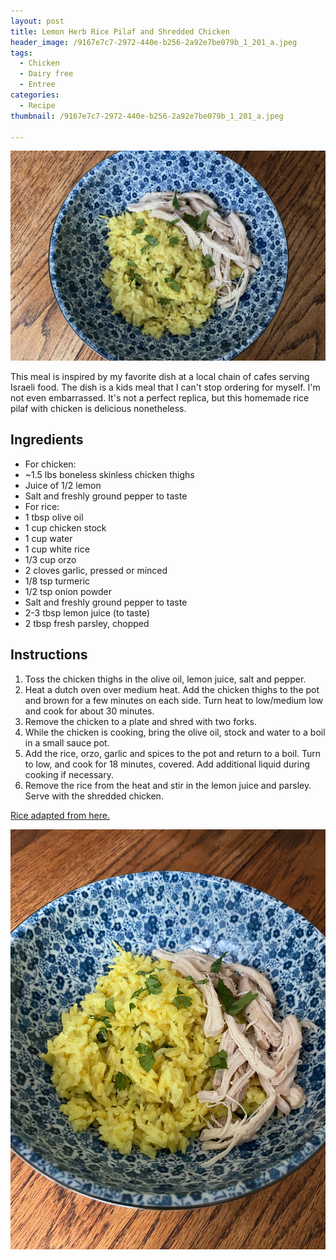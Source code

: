 ```yaml
---
layout: post
title: Lemon Herb Rice Pilaf and Shredded Chicken
header_image: /9167e7c7-2972-440e-b256-2a92e7be079b_1_201_a.jpeg
tags:
  - Chicken
  - Dairy free
  - Entree
categories:
  - Recipe
thumbnail: /9167e7c7-2972-440e-b256-2a92e7be079b_1_201_a.jpeg

---
```


![Image of Lemon Herb Rice Pilaf and Shredded Chicken.](/upload//9167e7c7-2972-440e-b256-2a92e7be079b_1_201_a.jpeg)

This meal is inspired by my favorite dish at a local chain of cafes serving Israeli food. The dish is a kids meal that I can't stop ordering for myself. I'm not even embarrassed. It's not a perfect replica, but this homemade rice pilaf with chicken is delicious nonetheless.

## Ingredients

- For chicken:
- ~1.5 lbs boneless skinless chicken thighs
- Juice of 1/2 lemon
- Salt and freshly ground pepper to taste
- For rice:
- 1 tbsp olive oil
- 1 cup chicken stock
- 1 cup water
- 1 cup white rice
- 1/3 cup orzo
- 2 cloves garlic, pressed or minced
- 1/8 tsp turmeric
- 1/2 tsp onion powder
- Salt and freshly ground pepper to taste
- 2-3 tbsp lemon juice (to taste)
- 2 tbsp fresh parsley, chopped

## Instructions

1. Toss the chicken thighs in the olive oil, lemon juice, salt and pepper. 
1. Heat a dutch oven over medium heat. Add the chicken thighs to the pot and brown for a few minutes on each side. Turn heat to low/medium low and cook for about 30 minutes.
1. Remove the chicken to a plate and shred with two forks.
1. While the chicken is cooking, bring the olive oil, stock and water to a boil in a small sauce pot.
1. Add the rice, orzo, garlic and spices to the pot and return to a boil. Turn to low, and cook for 18 minutes, covered. Add additional liquid during cooking if necessary.
1. Remove the rice from the heat and stir in the lemon juice and parsley. Serve with the shredded chicken.


[Rice adapted from here.](https://southern-bytes.com/better-than-a-box-rice-pilaf-recipe/)


![Image of Lemon Herb Rice Pilaf and Shredded Chicken.](/upload//img_9152.jpeg)